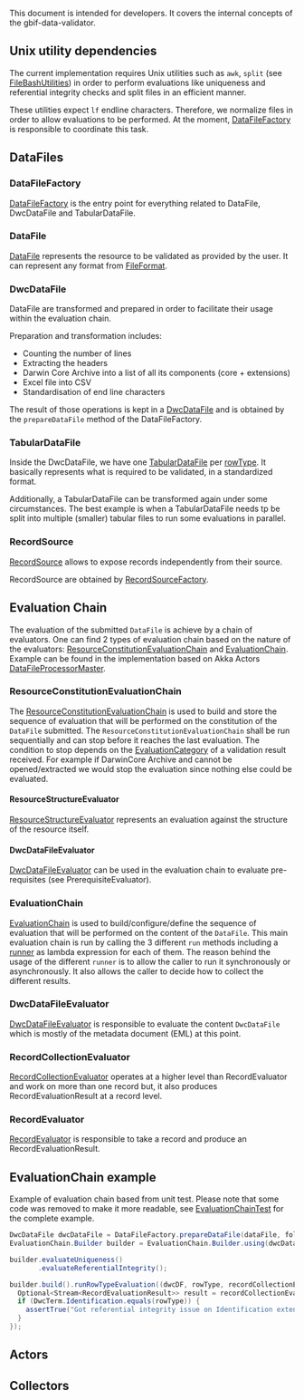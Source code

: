 This document is intended for developers.
It covers the internal concepts of the gbif-data-validator.

## Unix utility dependencies
The current implementation requires Unix utilities such as `awk`, `split` (see [FileBashUtilities](https://github.com/gbif/gbif-data-validator/blob/master/validator-processor/src/main/java/org/gbif/validation/util/FileBashUtilities.java)) in order to perform evaluations like uniqueness and referential integrity checks and split files in an efficient manner.

These utilities expect `lf` endline characters. Therefore, we normalize files in order to allow evaluations to be performed. At the moment, [DataFileFactory](https://github.com/gbif/gbif-data-validator/blob/master/validator-processor/src/main/java/org/gbif/validation/source/DataFileFactory.java) is responsible to coordinate this task.

## DataFiles

### DataFileFactory
 [DataFileFactory](https://github.com/gbif/gbif-data-validator/blob/master/validator-processor/src/main/java/org/gbif/validation/source/DataFileFactory.java) is the entry point for everything related to DataFile, DwcDataFile and TabularDataFile.

### DataFile
[DataFile](https://github.com/gbif/gbif-data-validator/blob/master/validator-processor/src/main/java/org/gbif/validation/api/DataFile.java)
represents the resource to be validated as provided by the user. It can represent any format from [FileFormat](https://github.com/gbif/gbif-data-validator/blob/master/validator-processor/src/main/java/org/gbif/validation/api/model/FileFormat.java).

### DwcDataFile
DataFile are transformed and prepared in order to facilitate their usage within the evaluation chain.

Preparation and transformation includes:
 * Counting the number of lines
 * Extracting the headers
 * Darwin Core Archive into a list of all its components (core + extensions)
 * Excel file into CSV
 * Standardisation of end line characters

The result of those operations is kept in a [DwcDataFile](https://github.com/gbif/gbif-data-validator/blob/master/validator-processor/src/main/java/org/gbif/validation/api/DwcDataFile.java) and is obtained by the `prepareDataFile` method of the DataFileFactory.

### TabularDataFile
Inside the DwcDataFile, we have one [TabularDataFile](https://github.com/gbif/gbif-data-validator/blob/master/validator-processor/src/main/java/org/gbif/validation/api/TabularDataFile.java) per [rowType](http://rs.tdwg.org/dwc/terms/guides/text/index.htm#coreTag). It basically represents what is required to be validated, in a standardized format.

Additionally, a TabularDataFile can be transformed again under some circumstances. The best example is when a TabularDataFile
needs tp be split into multiple (smaller) tabular files to run some evaluations in parallel.

### RecordSource
[RecordSource](https://github.com/gbif/gbif-data-validator/blob/master/validator-processor/src/main/java/org/gbif/validation/api/RecordSource.java) allows to expose records independently from their source.

RecordSource are obtained by [RecordSourceFactory](https://github.com/gbif/gbif-data-validator/blob/master/validator-processor/src/main/java/org/gbif/validation/source/RecordSourceFactory.java).

## Evaluation Chain

The evaluation of the submitted `DataFile` is achieve by a chain of evaluators. One can find 2 types of evaluation chain based on the nature of the evaluators: [ResourceConstitutionEvaluationChain](#resourceconstitutionevaluationchain) and [EvaluationChain](#evaluationchain). Example can be found in the implementation based on Akka Actors [DataFileProcessorMaster](https://github.com/gbif/gbif-data-validator/blob/master/validator-processor/src/main/java/org/gbif/validation/processor/DataFileProcessorMaster.java).

### ResourceConstitutionEvaluationChain
The [ResourceConstitutionEvaluationChain](https://github.com/gbif/gbif-data-validator/blob/master/validator-processor/src/main/java/org/gbif/validation/evaluator/ResourceConstitutionEvaluationChain.java) is used to build and store the sequence of evaluation that will be performed on the constitution of the `DataFile` submitted. The `ResourceConstitutionEvaluationChain` shall be run sequentially and can stop before it reaches the last evaluation. The condition to stop depends on the [EvaluationCategory](https://github.com/gbif/gbif-data-validator/blob/master/validator-processor/src/main/java/org/gbif/validation/api/model/EvaluationCategory.java) of a validation result received. For example if DarwinCore Archive and cannot be opened/extracted we would stop the evaluation since nothing else could be evaluated.

#### ResourceStructureEvaluator
[ResourceStructureEvaluator](https://github.com/gbif/gbif-data-validator/blob/master/validator-processor/src/main/java/org/gbif/validation/api/ResourceStructureEvaluator.java) represents an evaluation against the structure of the resource itself.

#### DwcDataFileEvaluator
[DwcDataFileEvaluator](https://github.com/gbif/gbif-data-validator/blob/master/validator-processor/src/main/java/org/gbif/validation/api/DwcDataFileEvaluator.java) can be used in the evaluation chain to evaluate pre-requisites (see PrerequisiteEvaluator).

### EvaluationChain
[EvaluationChain](https://github.com/gbif/gbif-data-validator/blob/master/validator-processor/src/main/java/org/gbif/validation/processor/EvaluationChain.java) is used to build/configure/define the sequence of evaluation that will be performed on the content of the `DataFile`. This main evaluation chain is run by calling the 3 different `run` methods including a [runner](https://github.com/gbif/gbif-data-validator/tree/master/validator-processor/src/main/java/org/gbif/validation/evaluator/runner) as lambda expression for each of them. The reason behind the usage of the different `runner` is to allow the caller to run it synchronously or asynchronously. It also allows the caller to decide how to collect the different results.

### DwcDataFileEvaluator
[DwcDataFileEvaluator](https://github.com/gbif/gbif-data-validator/blob/master/validator-processor/src/main/java/org/gbif/validation/api/DwcDataFileEvaluator.java) is responsible to evaluate the content `DwcDataFile` which is mostly of the metadata document (EML) at this point.

### RecordCollectionEvaluator
[RecordCollectionEvaluator](https://github.com/gbif/gbif-data-validator/blob/master/validator-processor/src/main/java/org/gbif/validation/api/RecordCollectionEvaluator.java) operates at a higher level than RecordEvaluator and work on more than one record but, it also produces RecordEvaluationResult at a record level.
 
### RecordEvaluator
[RecordEvaluator](https://github.com/gbif/gbif-data-validator/blob/master/validator-processor/src/main/java/org/gbif/validation/api/RecordEvaluator.java) is responsible to take a record and produce an RecordEvaluationResult.


## EvaluationChain example

Example of evaluation chain based from unit test. Please note that some code was removed to make it more readable, see [EvaluationChainTest]( https://github.com/gbif/gbif-data-validator/blob/master/validator-processor/src/test/java/org/gbif/validation/evaluator/EvaluationChainTest.java) for the complete example.
```java
DwcDataFile dwcDataFile = DataFileFactory.prepareDataFile(dataFile, folder.newFolder().toPath());
EvaluationChain.Builder builder = EvaluationChain.Builder.using(dwcDataFile, TestUtils.getEvaluatorFactory());

builder.evaluateUniqueness()
       .evaluateReferentialIntegrity();

builder.build().runRowTypeEvaluation((dwcDF, rowType, recordCollectionEvaluator) -> {
  Optional<Stream<RecordEvaluationResult>> result = recordCollectionEvaluator.evaluate(dwcDF);
  if (DwcTerm.Identification.equals(rowType)) {
    assertTrue("Got referential integrity issue on Identification extensions", result.isPresent());
  }
});
```
## Actors

## Collectors
